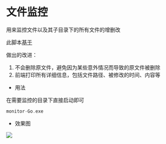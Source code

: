 #  文件监控

用来监控文件以及其子目录下的所有文件的增删改

此脚本[基于](https://gitee.com/piri47/AWD-1/blob/master/%E6%96%87%E4%BB%B6%E7%9B%91%E6%8E%A7.py)

做出的改进：

1. 不会删除原文件，避免因为某些意外情况而导致的原文件被删除
2. 前端打印所有详细信息，包括文件路径、被修改的时间、内容等

+ 用法

在需要监控的目录下直接启动即可
```go
monitor-Go.exe
```

+ 效果图

![](https://gallery-1304405887.cos.ap-nanjing.myqcloud.com/markdown33-14-23-133303.png)